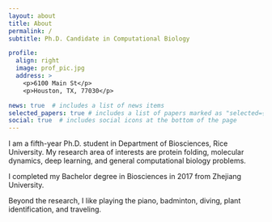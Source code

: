 ```yaml
---
layout: about
title: About
permalink: /
subtitle: Ph.D. Candidate in Computational Biology

profile:
  align: right
  image: prof_pic.jpg
  address: >
    <p>6100 Main St</p>
    <p>Houston, TX, 77030</p>

news: true  # includes a list of news items
selected_papers: true # includes a list of papers marked as "selected={true}"
social: true  # includes social icons at the bottom of the page
---
```


I am a fifth-year Ph.D. student in Department of Biosciences, Rice University. My research area of interests are protein folding, molecular dynamics, deep learning, and general computational biology problems.

I completed my Bachelor degree in Biosciences in 2017 from Zhejiang University.

Beyond the research, I like playing the piano, badminton, diving, plant identification, and traveling. 
